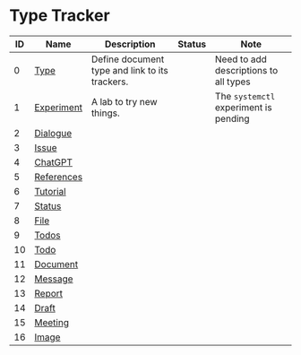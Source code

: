 # Type Tracker
|ID|Name|Description|Status|Note|
|-|-|-|-|-|
|0|[Type][0]|Define document type and link to its trackers.||Need to add descriptions to all types|
|1|[Experiment][1]|A lab to try new things.||The `systemctl` experiment is pending|
|2|[Dialogue][2]||||
|3|[Issue][3]||||
|4|[ChatGPT][4]||||
|5|[References][5]||||
|6|[Tutorial][6]||||
|7|[Status][7]||||
|8|[File][8]||||
|9|[Todos][9]||||
|10|[Todo][10]||||
|11|[Document][11]||||
|12|[Message][12]||||
|13|[Report][13]||||
|14|[Draft][14]||||
|15|[Meeting][15]||||
|16|[Image][16]||||

[0]: tracker-00000-type.md
[1]: tracker-00001-experiment.md
[2]: tracker-00002-dialogue.md
[3]: tracker-00003-issue.md
[4]: tracker-00004-chatGPT.md
[5]: tracker-00005-references.md
[6]: tracker-00006-tutorial.md
[7]: tracker-00007-status.md
[8]: tracker-00008-file.md
[9]: tracker-00009-todos.md
[10]: tracker-00010-todo.md
[11]: tracker-00011-document.md
[12]: tracker-00012-message.md
[13]: tracker-00013-report.md
[14]: tracker-00014-draft.md
[15]: tracker-00015-meeting.md
[16]: tracker-00016-image.md